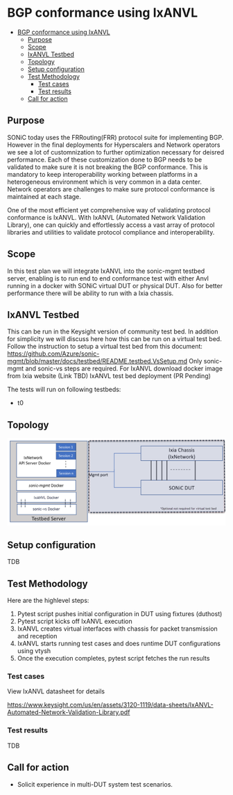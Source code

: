 # BGP conformance using IxANVL

- [BGP conformance using IxANVL](#bgp-conformance-using-ixanvl)
  - [Purpose](#purpose)
  - [Scope](#scope)
  - [IxANVL Testbed](#ixanvl-testbed)
  - [Topology](#topology)
  - [Setup configuration](#setup-configuration)
  - [Test Methodology](#test-methodology)
    - [Test cases](#test-cases)
    - [Test results](#test-results)
  - [Call for action](#call-for-action)

## Purpose
SONiC today uses the FRRouting(FRR) protocol suite for implementing BGP. However in the final deployments for Hyperscalers and Network operators we see a lot of customnization to further optimization necessary for deisred performance. Each of these customization done to BGP needs to be validated to make sure it is not breaking the BGP conformance. This is mandatory to keep interoperability working between platforms in a heterogeneous environment which is very common in a data center. Network operators are challenges to make sure protocol conformance is maintained at each stage. 

One of the most efficient yet comprehensive way of validating protocol conformance is IxANVL. With IxANVL  (Automated Network Validation
Library), one can quickly and effortlessly access a
vast array of protocol libraries and utilities to validate
protocol compliance and interoperability. 
## Scope
In this test plan we will integrate IxANVL into the sonic-mgmt testbed server, enabling is to run end to end conformance test with either Anvl running in a docker with SONiC virtual DUT or physical DUT. Also for better performance there will be ability to run with a Ixia chassis. 

## IxANVL Testbed
This can be run in the Keysight version of community test bed. In addition for simplicity we will discuss here how this can be run on a virtual test bed. 
Follow the instruction to setup a virtual test bed from this document:
https://github.com/Azure/sonic-mgmt/blob/master/docs/testbed/README.testbed.VsSetup.md
Only sonic-mgmt and sonic-vs steps are required.
For IxANVL download docker image from Ixia website (Link TBD)
IxANVL test bed deployment (PR Pending)

The tests will run on following testbeds:
* t0
  
## Topology
![Keysight Topology ](Img/anvl-testbed.png)

## Setup configuration
TDB

## Test Methodology
Here are the highlevel steps:
1. Pytest script pushes initial configuration in DUT using fixtures (duthost)
2. Pytest script kicks off IxANVL execution
3. IxANVL creates virtual interfaces with chassis for packet transmission and reception
4. IxANVL starts running test cases and does runtime DUT configurations using vtysh
5. Once the execution completes, pytest script fetches the run results

### Test cases
View IxANVL datasheet for details

https://www.keysight.com/us/en/assets/3120-1119/data-sheets/IxANVL-Automated-Network-Validation-Library.pdf 
### Test results
TDB
## Call for action
* Solicit experience in multi-DUT system test scenarios.
